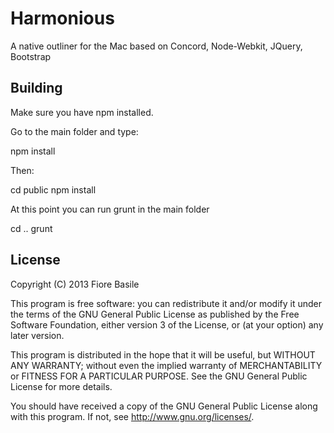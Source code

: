Harmonious
==========

A native outliner for the Mac based on Concord, Node-Webkit, JQuery, Bootstrap
		

Building
--------

Make sure you have npm installed.

Go to the main folder and type:

   npm install

Then:

   cd public
   npm install

At this point you can run grunt in the main folder

   cd ..
   grunt


License
-------

Copyright (C) 2013 Fiore Basile

This program is free software: you can redistribute it and/or modify
it under the terms of the GNU General Public License as published by
the Free Software Foundation, either version 3 of the License, or
(at your option) any later version.

This program is distributed in the hope that it will be useful,
but WITHOUT ANY WARRANTY; without even the implied warranty of
MERCHANTABILITY or FITNESS FOR A PARTICULAR PURPOSE.  See the
GNU General Public License for more details.

You should have received a copy of the GNU General Public License
along with this program.  If not, see http://www.gnu.org/licenses/.
